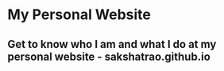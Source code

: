 # My Personal Website

## Get to know who I am and what I do at my personal website - sakshatrao.github.io